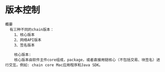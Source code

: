 # 版本控制

    概要
      有三种不同的chain版本：
        1、核心版本
        2、网络API版本
        3、签名版本
        
        核心版本:
        核心版本由软件主件core组成，package，或者直接用链核心（不包括交易、块签名）进行交互。例如: chain core Mac应用程序和Java SDK。
        